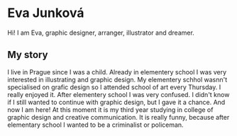 # Eva Junková

Hi! I am Eva, graphic designer, arranger, illustrator and dreamer. 

## My story

I live in Prague since I was a child. Already in elementery school I was very interested in illustrating and graphic design. My elementery schhol wasnn't specialised on grafic design so I attended school of art every Thursday. I really enjoyed it. After elementery school I was very confused. I didn't know if I still wanted to continue with graphic design, but I gave it a chance. And now I am here! At this moment it is my third year studying in college of graphic design and creative communication. It is really funny, because after elementary school I wanted to be a criminalist or policeman. 
